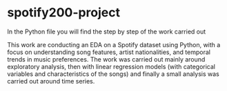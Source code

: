 # spotify200-project
In the Python file you will find the step by step of the work carried out

This work are conducting an EDA on a Spotify dataset using Python, with a focus on understanding song features, artist nationalities, and temporal trends in music preferences.
The work was carried out mainly around exploratory analysis, then with linear regression models (with categorical variables and characteristics of the songs) and finally a small analysis was carried out around time series.

